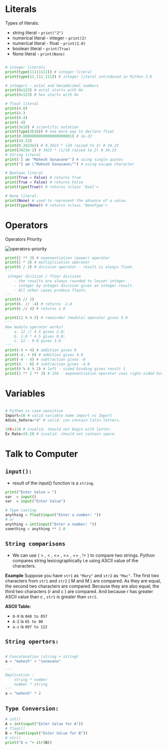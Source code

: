 # Literals

Types of literals:
- string literal - `print("2")` 
- numerical literal - integer - `print(2)`
- numerical literal - float - `print(2.0)`
- boolean literal - `print(True)`
- None literal - `print(None)`
```python

# integer literals
print(type(11111111)) # integer literal
print(type(11_111_111)) # integer literal introduced in Python 3.6

# integers - octal and hexadecimal numbers
print(0o123) # octal starts with 0o
print(0x123) # hex starts with 0x

# float literal
print(4.0)  
print(4.) 
print(0.4)
print(.4) 
print(3e10) # scientific notation
print(type(3E10)) # one more way to declare float
print(0.0000000000000000000001) # 1e-22
print(34.23)
print(0.3423e2) # 0.3423 * (10 raised to 2) # 34.23
print(3423e-2) # 3423 * (1/10 raised to 2) # 34.23
# String literal
print('I am "Mahesh Sonavane"') # using single quotes
print("I am \"Mahesh Sonavane\"") # using escape character

# Boolean literal
print(True > False) # returns True
print(True < False) # returns False
print(type(True)) # returns <class 'bool'>

# None literal. 
print(None) # used to represent the absence of a value. 
print(type(None)) # returns <class 'NoneType'>
```
# Operators

Operators Priority

![operators-priority](https://user-images.githubusercontent.com/45288730/67143194-e21c9780-f279-11e9-85ef-4baec185d605.JPG)

```python
print(2 ** 3) # exponentiation (power) operator
print(2 * 3) # multiplication operator
print(6 / 2) # division operator - result is always float.
'''
 integer division / floor division
    - the results are always rounded to lesser integer.
    - integer by integer division gives an integer result.  
    - All other cases produce floats.
'''
print(6 // 2) 
print(6. // -4) # returns -2.0 
print(6 // 4) # returns 1.0 

print(12 % 4.5) # remainder (modulo) operator gives 3.0
'''
How modulo operator works? 
    a. 12 // 4.5 gives 2.0; 
    b. 2.0 * 4.5 gives 9.0; 
    c. 12 - 9.0 gives 3.0
'''
print(-4 + 4) # addition gives 0
print(-4. + 8) # addition gives 4.0
print(-4 - 4) # subtraction gives -8
print(4. - 8) # subtraction gives -4.0
print(9 % 6 % 2) # left - sided binding gives result 1
print(2 ** 2 ** 3) # 256 - exponentiation operator uses right-sided binding.
```

# Variables

```python

# Python is case-sensitive
Import=10 # valid variable name import vs Import 
Adiós_Señora="d" # valid. can contain latin letters.

10t=110 # invalid. should not begin with letter.
Ex Rate=19.20 # invalid. should not contain space.
```

# Talk to Computer

## `input():` 
- result of the input() function is a `string`.

```python
print("Enter Value = ")
var  = input()
var  = input("Enter Value")

# Type casting
anything = float(input("Enter a number: "))
# or
anything = int(input("Enter a number: "))
something = anything ** 2.0
```
## `String comparisons`

- We can use ( > , < , <= , <= , == , !=  ) to compare two strings. Python compares string lexicographically i.e using ASCII value of the characters.

<b>Example</b>
Suppose you have `str1` as `"Mary"`  and `str2` as `"Mac"`. The first two characters from `str1`  and `str2` ( M and M ) are compared. As they are equal, the second two characters are compared. Because they are also equal, the third two characters (r and c ) are compared. And because r has greater ASCII value than c , `str1` is greater than `str2`.

<b>ASCII Table:</b>

- `0-9` is `048 to 057`
- `A-Z` is `65 to 90`
- `a-z` is `097 to 122`

## `String opertors:`

```python

# Concatenation (string + string)
a = "mahesh" + "sonavane"

''' 
Replication :
    string * number 
    number * string
'''
a = "mahesh" * 2
```
## `Type Conversion:`

```python
# int()
A = int(input("Enter Value for A"))
# float()
B = float(input("Enter Value for B"))
# str()
print("b = "+ str(B))
```
